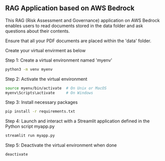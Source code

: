 ## RAG Application based on AWS Bedrock
This RAG (Risk Assessment and Governance) application on AWS Bedrock enables users 
to read documents stored in the data folder and ask questions about their contents.

Ensure that all your PDF documents are placed within the 'data' folder.

Create your virtual envirment as below

Step 1: Create a virtual environment named 'myenv'
```bash
python3 -m venv myenv
```
Step 2: Activate the virtual environment
```bash
source myenv/bin/activate  # On Unix or MacOS
myenv\Scripts\activate     # On Windows
```
Step 3: Install necessary packages
```bash
pip install -r requirements.txt
```
Step 4: Launch and interact with a Streamlit application defined in the Python script myapp.py
```bash
streamlit run myapp.py  
```
Step 5: Deactivate the virtual environment when done
```bash
deactivate
```

